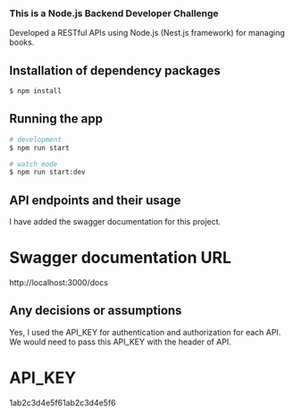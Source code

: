 ### This is a Node.js Backend Developer Challenge

Developed a RESTful APIs using Node.js (Nest.js framework) for managing books.

## Installation of dependency packages

```bash
$ npm install

```

## Running the app

```bash
# development
$ npm run start

# watch mode
$ npm run start:dev

```

## API endpoints and their usage

I have added the swagger documentation for this project.

# Swagger documentation URL

http://localhost:3000/docs

## Any decisions or assumptions

Yes, I used the API_KEY for authentication and authorization for each API. We would need to pass this API_KEY with the header of API.

# API_KEY

1ab2c3d4e5f61ab2c3d4e5f6
